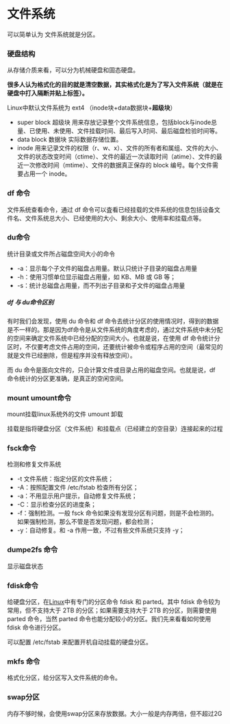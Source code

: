 # 文件系统

可以简单认为 文件系统就是分区。

### 硬盘结构

从存储介质来看，可以分为机械硬盘和固态硬盘。

**很多人认为格式化的目的就是清空数据，其实格式化是为了写入文件系统（就是在硬盘中打入隔断并贴上标签）。**

Linux中默认文件系统为 ext4 （inode块+data数据块+**超级块**）

* super block 超级块 用来存放记录整个文件系统信息，包括block与inode总量、已使用、未使用、文件挂载时间、最后写入时间、最后磁盘检验时间等。
* data block 数据块 实际数据存储位置。
* inode 用来记录文件的权限（r、w、x）、文件的所有者和属组、文件的大小、文件的状态改变时间（ctime）、文件的最近一次读取时间（atime）、文件的最近一次修改时间（mtime）、文件的数据真正保存的 block 编号。每个文件需要占用一个 inode。

### df 命令

文件系统查看命令，通过 df 命令可以査看已经挂载的文件系统的信息包括设备文件名、文件系统总大小、已经使用的大小、剩余大小、使用率和挂载点等。

### du命令

统计目录或文件所占磁盘空间大小的命令

- -a：显示每个子文件的磁盘占用量。默认只统计子目录的磁盘占用量
- -h：使用习惯单位显示磁盘占用量，如 KB、MB 或 GB 等；
- -s：统计总磁盘占用量，而不列出子目录和子文件的磁盘占用量

##### df 与 du命令区别

有时我们会发现，使用 du 命令和 df 命令去统计分区的使用情况时，得到的数据是不一样的。那是因为df命令是从文件系统的角度考虑的，通过文件系统中未分配的空间来确定文件系统中已经分配的空间大小。也就是说，在使用 df 命令统计分区时，不仅要考虑文件占用的空间，还要统计被命令或程序占用的空间（最常见的就是文件已经删除，但是程序并没有释放空间）。

而 du 命令是面向文件的，只会计算文件或目录占用的磁盘空间。也就是说，df 命令统计的分区更准确，是真正的空闲空间。

### mount umount命令

mount挂载linux系统外的文件 umount 卸载

挂载是指将硬盘分区（文件系统）和挂载点（已经建立的空目录）连接起来的过程



### fsck命令

检测和修复文件系统

- -t 文件系统：指定分区的文件系统；
- -A：按照配置文件 /etc/fstab 检查所有分区；
- -a：不用显示用户提示，自动修复文件系统；
- -C：显示检查分区的进度条；
- -f：强制检测。一般 fsck 命令如果没有发现分区有问题，则是不会检测的。如果强制检测，那么不管是否发现问题，都会检测；
- -y：自动修复。和 -a 作用一致，不过有些文件系统只支持 -y；

### dumpe2fs 命令

显示磁盘状态

###  fdisk命令

给硬盘分区，在[Linux](http://c.biancheng.net/linux_tutorial/)中有专门的分区命令 fdisk 和 parted。其中 fdisk 命令较为常用，但不支持大于 2TB 的分区；如果需要支持大于 2TB 的分区，则需要使用 parted 命令，当然 parted 命令也能分配较小的分区。我们先来看看如何使用 fdisk 命令进行分区。

可以配置 /etc/fstab 来配置开机自动挂载的硬盘分区。

### mkfs 命令

格式化分区，给分区写入文件系统的命令。

### swap分区

内存不够时候，会使用swap分区来存放数据。大小一般是内存两倍，但不超过2G

